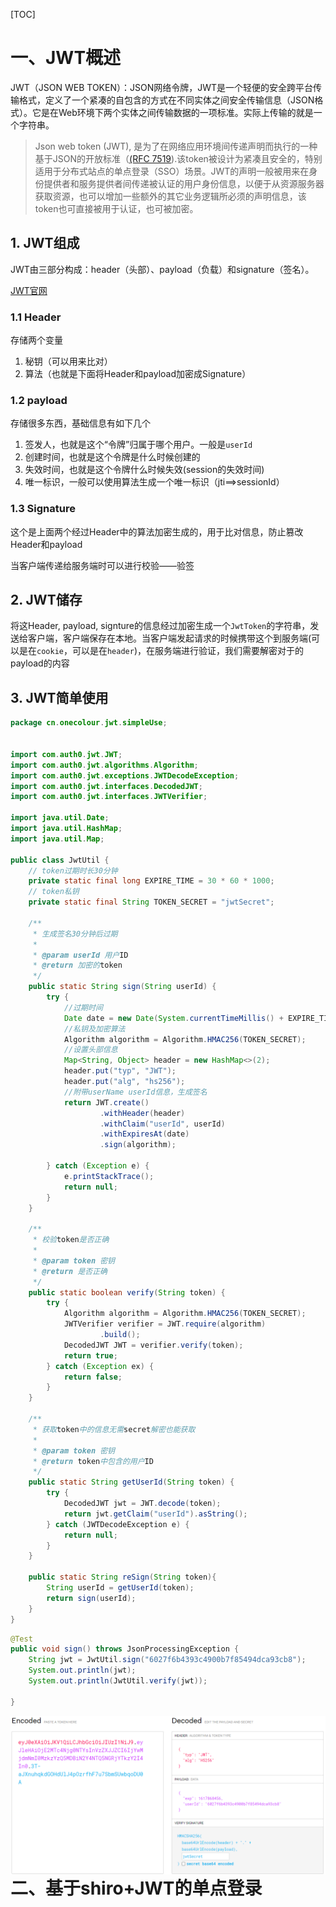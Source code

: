 [TOC]

# 一、JWT概述

JWT（JSON WEB TOKEN）：JSON网络令牌，JWT是一个轻便的安全跨平台传输格式，定义了一个紧凑的自包含的方式在不同实体之间安全传输信息（JSON格式）。它是在Web环境下两个实体之间传输数据的一项标准。实际上传输的就是一个字符串。

>Json web token (JWT), 是为了在网络应用环境间传递声明而执行的一种基于JSON的开放标准（[(RFC 7519](https://link.jianshu.com?t=https://tools.ietf.org/html/rfc7519)).该token被设计为紧凑且安全的，特别适用于分布式站点的单点登录（SSO）场景。JWT的声明一般被用来在身份提供者和服务提供者间传递被认证的用户身份信息，以便于从资源服务器获取资源，也可以增加一些额外的其它业务逻辑所必须的声明信息，该token也可直接被用于认证，也可被加密。

## 1. JWT组成

JWT由三部分构成：header（头部）、payload（负载）和signature（签名）。

[JWT官网](https://jwt.io/)

### 1.1 Header

存储两个变量

1. 秘钥（可以用来比对）
2. 算法（也就是下面将Header和payload加密成Signature）

### 1.2 payload

存储很多东西，基础信息有如下几个

1. 签发人，也就是这个“令牌”归属于哪个用户。一般是`userId` 
2. 创建时间，也就是这个令牌是什么时候创建的
3. 失效时间，也就是这个令牌什么时候失效(session的失效时间)
4. 唯一标识，一般可以使用算法生成一个唯一标识（jti==>sessionId）

### 1.3 Signature

这个是上面两个经过Header中的算法加密生成的，用于比对信息，防止篡改Header和payload

当客户端传递给服务端时可以进行校验——验签



## 2. JWT储存

将这Header, payload, signture的信息经过加密生成一个`JwtToken`的字符串，发送给客户端，客户端保存在本地。当客户端发起请求的时候携带这个到服务端(可以是在`cookie`，可以是在`header`)，在服务端进行验证，我们需要解密对于的payload的内容



## 3. JWT简单使用

```java
package cn.onecolour.jwt.simpleUse;


import com.auth0.jwt.JWT;
import com.auth0.jwt.algorithms.Algorithm;
import com.auth0.jwt.exceptions.JWTDecodeException;
import com.auth0.jwt.interfaces.DecodedJWT;
import com.auth0.jwt.interfaces.JWTVerifier;

import java.util.Date;
import java.util.HashMap;
import java.util.Map;

public class JwtUtil {
    // token过期时长30分钟
    private static final long EXPIRE_TIME = 30 * 60 * 1000;
    // token私钥
    private static final String TOKEN_SECRET = "jwtSecret";

    /**
     * 生成签名30分钟后过期
     *
     * @param userId 用户ID
     * @return 加密的token
     */
    public static String sign(String userId) {
        try {
            //过期时间
            Date date = new Date(System.currentTimeMillis() + EXPIRE_TIME);
            //私钥及加密算法
            Algorithm algorithm = Algorithm.HMAC256(TOKEN_SECRET);
            //设置头部信息
            Map<String, Object> header = new HashMap<>(2);
            header.put("typ", "JWT");
            header.put("alg", "hs256");
            //附带userName userId信息，生成签名
            return JWT.create()
                    .withHeader(header)
                    .withClaim("userId", userId)
                    .withExpiresAt(date)
                    .sign(algorithm);

        } catch (Exception e) {
            e.printStackTrace();
            return null;
        }
    }

    /**
     * 校验token是否正确
     *
     * @param token 密钥
     * @return 是否正确
     */
    public static boolean verify(String token) {
        try {
            Algorithm algorithm = Algorithm.HMAC256(TOKEN_SECRET);
            JWTVerifier verifier = JWT.require(algorithm)
                    .build();
            DecodedJWT JWT = verifier.verify(token);
            return true;
        } catch (Exception ex) {
            return false;
        }
    }

    /**
     * 获取token中的信息无需secret解密也能获取
     *
     * @param token 密钥
     * @return token中包含的用户ID
     */
    public static String getUserId(String token) {
        try {
            DecodedJWT jwt = JWT.decode(token);
            return jwt.getClaim("userId").asString();
        } catch (JWTDecodeException e) {
            return null;
        }
    }

    public static String reSign(String token){
        String userId = getUserId(token);
        return sign(userId);
    }
}

```

```java
@Test
public void sign() throws JsonProcessingException {
    String jwt = JwtUtil.sign("6027f6b4393c4900b7f85494dca93cb8");
    System.out.println(jwt);
    System.out.println(JwtUtil.verify(jwt));

}
```



<img src="img/jwt1.png" alt="jwt1" style="float:left;" />



# 二、基于shiro+JWT的单点登录




